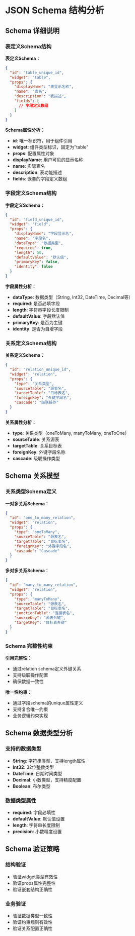 # JSON Schema 结构分析

## Schema 详细说明

### 表定义Schema结构

**表定义Schema：**
```json
{
  "id": "table_unique_id",
  "widget": "table",
  "props": {
    "displayName": "表显示名称",
    "name": "表名",
    "description": "表描述",
    "fields": [
      // 字段定义数组
    ]
  }
}
```

**Schema属性分析：**
- **id**: 唯一标识符，用于组件引用
- **widget**: 组件类型标识，固定为"table"
- **props**: 配置属性对象
- **displayName**: 用户可见的显示名称
- **name**: 实际表名
- **description**: 表功能描述
- **fields**: 嵌套的字段定义数组

### 字段定义Schema结构

**字段定义Schema：**
```json
{
  "id": "field_unique_id",
  "widget": "field",
  "props": {
    "displayName": "字段显示名",
    "name": "字段名",
    "dataType": "数据类型",
    "required": true,
    "length": 50,
    "defaultValue": "默认值",
    "primaryKey": false,
    "identity": false
  }
}
```

**字段属性分析：**
- **dataType**: 数据类型（String, Int32, DateTime, Decimal等）
- **required**: 是否必填字段
- **length**: 字符串字段长度限制
- **defaultValue**: 字段默认值
- **primaryKey**: 是否为主键
- **identity**: 是否为自增字段

### 关系定义Schema结构

**关系定义Schema：**
```json
{
  "id": "relation_unique_id",
  "widget": "relation",
  "props": {
    "type": "关系类型",
    "sourceTable": "源表名",
    "targetTable": "目标表名",
    "foreignKey": "外键字段名",
    "cascade": "级联操作"
  }
}
```

**关系属性分析：**
- **type**: 关系类型（oneToMany, manyToMany, oneToOne）
- **sourceTable**: 关系源表
- **targetTable**: 关系目标表
- **foreignKey**: 外键字段名称
- **cascade**: 级联操作类型

## Schema 关系模型

### 关系类型Schema定义

**一对多关系Schema：**
```json
{
  "id": "one_to_many_relation",
  "widget": "relation",
  "props": {
    "type": "oneToMany",
    "sourceTable": "源表名",
    "targetTable": "目标表名",
    "foreignKey": "外键字段名",
    "cascade": "Cascade"
  }
}
```

**多对多关系Schema：**
```json
{
  "id": "many_to_many_relation",
  "widget": "relation",
  "props": {
    "type": "manyToMany",
    "sourceTable": "源表名",
    "targetTable": "目标表名",
    "junctionTable": "连接表名",
    "sourceKey": "源表外键",
    "targetKey": "目标表外键"
  }
}
```

### Schema 完整性约束

**引用完整性：**
- 通过relation schema定义外键关系
- 支持级联操作配置
- 确保数据一致性

**唯一性约束：**
- 通过字段schema的unique属性定义
- 支持复合唯一约束
- 业务逻辑约束实现

## Schema 数据类型分析

### 支持的数据类型
- **String**: 字符串类型，支持length属性
- **Int32**: 32位整数类型
- **DateTime**: 日期时间类型
- **Decimal**: 小数类型，支持精度配置
- **Boolean**: 布尔类型

### 数据类型属性
- **required**: 字段必填性
- **defaultValue**: 默认值设置
- **length**: 字符串长度限制
- **precision**: 小数精度设置

## Schema 验证策略

### 结构验证
- 验证widget类型有效性
- 验证props属性完整性
- 验证嵌套结构正确性

### 业务验证
- 验证数据类型一致性
- 验证约束规则有效性
- 验证关系配置正确性